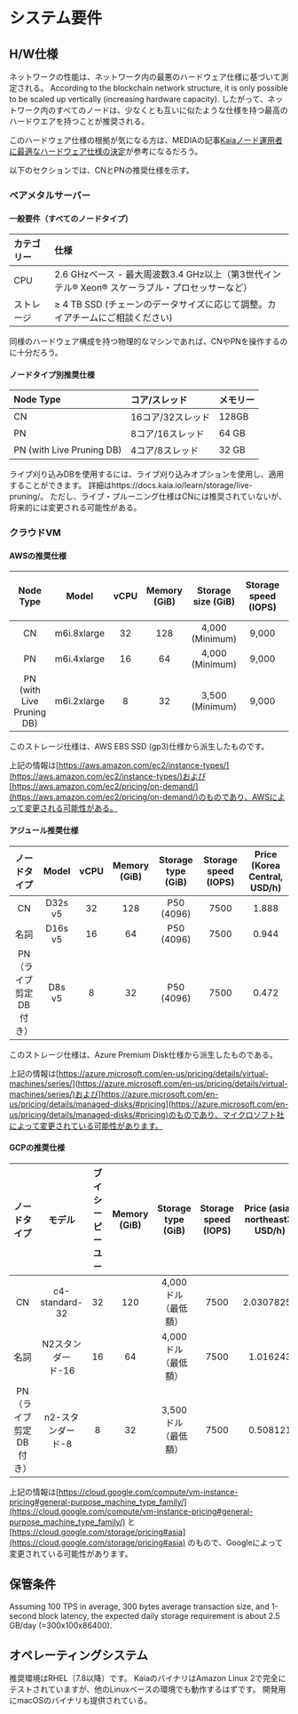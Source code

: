 # システム要件

## H/W仕様<a id="h-w-specification"></a>

ネットワークの性能は、ネットワーク内の最悪のハードウェア仕様に基づいて測定される。 According to the blockchain network structure, it is only possible to be scaled up vertically (increasing hardware capacity). したがって、ネットワーク内のすべてのノードは、少なくとも互いに似たような仕様を持つ最高のハードウエアを持つことが推奨される。

このハードウェア仕様の根拠が気になる方は、MEDIAの記事[Kaiaノード運用者に最適なハードウェア仕様の決定](https://klaytn.foundation/node-operator-optimal-specs/)が参考になるだろう。

以下のセクションでは、CNとPNの推奨仕様を示す。

### ベアメタルサーバー<a id="bare-metal-server"></a>

#### 一般要件（すべてのノードタイプ）

| カテゴリー | 仕様                                                                                           |
| :---- | :------------------------------------------------------------------------------------------- |
| CPU   | 2.6 GHzベース - 最大周波数3.4 GHz以上（第3世代インテル® Xeon® スケーラブル・プロセッサーなど） |
| ストレージ | ≥ 4 TB SSD (チェーンのデータサイズに応じて調整。カイアチームにご相談ください)                             |

同様のハードウェア構成を持つ物理的なマシンであれば、CNやPNを操作するのに十分だろう。

#### ノードタイプ別推奨仕様

| Node Type                                    | コア/スレッド     | メモリー  |
| :------------------------------------------- | :---------- | :---- |
| CN                                           | 16コア/32スレッド | 128GB |
| PN                                           | 8コア/16スレッド  | 64 GB |
| PN (with Live Pruning DB) | 4コア/8スレッド   | 32 GB |

ライブ刈り込みDBを使用するには、ライブ刈り込みオプションを使用し、適用することができます。 詳細はhttps://docs.kaia.io/learn/storage/live-pruning/。 ただし、ライブ・プルーニング仕様はCNには推奨されていないが、将来的には変更される可能性がある。

### クラウドVM<a id="cloud-vm"></a>

#### AWSの推奨仕様<a id="recommended-specification-for-aws"></a>

|                   Node Type                  |            Model            | vCPU | Memory (GiB) | Storage size (GiB) | Storage speed (IOPS) | Price (Seoul region, USD/h) |
| :------------------------------------------: | :-------------------------: | :--: | :-----------------------------: | :-----------------------------------: | :-------------------------------------: | :--------------------------------------------: |
|                      CN                      | m6i.8xlarge |  32  |               128               |   4,000 (Minimum)  |                  9,000                  |              1.888             |
|                      PN                      | m6i.4xlarge |  16  |                64               |   4,000 (Minimum)  |                  9,000                  |              0.944             |
| PN (with Live Pruning DB) | m6i.2xlarge |   8  |                32               |   3,500 (Minimum)  |                  9,000                  |              0.472             |

このストレージ仕様は、AWS EBS SSD (gp3)仕様から派生したものです。

上記の情報は[https://aws.amazon.com/ec2/instance-types/](https://aws.amazon.com/ec2/instance-types/)および[https://aws.amazon.com/ec2/pricing/on-demand/](https://aws.amazon.com/ec2/pricing/on-demand/)のものであり、AWSによって変更される可能性がある。

#### アジュール推奨仕様<a id="recommended-specification-for-azure"></a>

|     ノードタイプ    |  Model  | vCPU | Memory (GiB) | Storage type (GiB) | Storage speed (IOPS) | Price (Korea Central, USD/h) |
| :-----------: | :-----: | :--: | :-----------------------------: | :-----------------------------------: | :-------------------------------------: | :---------------------------------------------: |
|       CN      | D32s v5 |  32  |               128               |     P50 (4096)     |                   7500                  |              1.888              |
|       名詞      | D16s v5 |  16  |                64               |     P50 (4096)     |                   7500                  |              0.944              |
| PN（ライブ剪定DB付き） |  D8s v5 |   8  |                32               |     P50 (4096)     |                   7500                  |              0.472              |

このストレージ仕様は、Azure Premium Disk仕様から派生したものである。

上記の情報は[https://azure.microsoft.com/en-us/pricing/details/virtual-machines/series/](https://azure.microsoft.com/en-us/pricing/details/virtual-machines/series/)および[https://azure.microsoft.com/en-us/pricing/details/managed-disks/#pricing](https://azure.microsoft.com/en-us/pricing/details/managed-disks/#pricing)のものであり、マイクロソフト社によって変更されている可能性があります。

#### GCPの推奨仕様<a id="recommended-specification-for-gcp"></a>

|     ノードタイプ    |       モデル      | ブイシーピーユー | Memory (GiB) | Storage type (GiB) | Storage speed (IOPS) | Price (asia-northeast3, USD/h) |
| :-----------: | :------------: | :------: | :-----------------------------: | :-----------------------------------: | :-------------------------------------: | :-----------------------------------------------: |
|       CN      | c4-standard-32 |    32    |               120               |              4,000ドル（最低額）             |                   7500                  |             2.03078256            |
|       名詞      |   N2スタンダード-16  |    16    |                64               |              4,000ドル（最低額）             |                   7500                  |              1.016243             |
| PN（ライブ剪定DB付き） |   n2-スタンダード-8  |     8    |                32               |              3,500ドル（最低額）             |                   7500                  |              0.508121             |

上記の情報は[https://cloud.google.com/compute/vm-instance-pricing#general-purpose_machine_type_family/](https://cloud.google.com/compute/vm-instance-pricing#general-purpose_machine_type_family/) と[https://cloud.google.com/storage/pricing#asia](https://cloud.google.com/storage/pricing#asia) のもので、Googleによって変更されている可能性があります。

## 保管条件<a id="storage-requirements"></a>

Assuming 100 TPS in average, 300 bytes average transaction size, and 1-second block latency, the expected daily storage requirement is about 2.5 GB/day (=300x100x86400).

## オペレーティングシステム<a id="operating-system"></a>

推奨環境はRHEL（7.8以降）です。
KaiaのバイナリはAmazon Linux 2で完全にテストされていますが、他のLinuxベースの環境でも動作するはずです。 開発用にmacOSのバイナリも提供されている。
